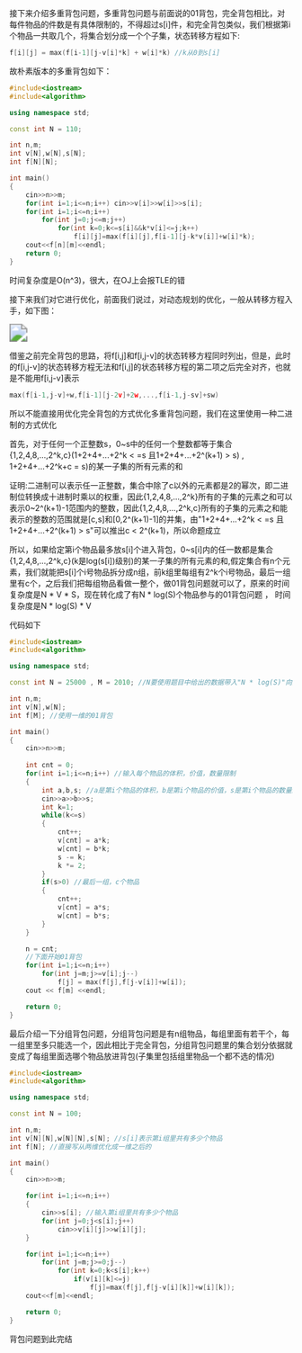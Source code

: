 ​		接下来介绍多重背包问题，多重背包问题与前面说的01背包，完全背包相比，对每件物品的件数是有具体限制的，不得超过s[i]件，和完全背包类似，我们根据第i个物品一共取几个，将集合划分成一个个子集，状态转移方程如下:

```c++
f[i][j] = max(f[i-1][j-v[i]*k] + w[i]*k) //k从0到s[i]
```

故朴素版本的多重背包如下：

```c++
#include<iostream>
#include<algorithm>

using namespace std;

const int N = 110;

int n,m;
int v[N],w[N],s[N];
int f[N][N];

int main()
{
    cin>>n>>m;
    for(int i=1;i<=n;i++) cin>>v[i]>>w[i]>>s[i];
    for(int i=1;i<=n;i++)
        for(int j=0;j<=m;j++)
            for(int k=0;k<=s[i]&&k*v[i]<=j;k++)
                f[i][j]=max(f[i][j],f[i-1][j-k*v[i]]+w[i]*k);
    cout<<f[n][m]<<endl;
    return 0;
}
```

时间复杂度是O(n^3)，很大，在OJ上会报TLE的错

接下来我们对它进行优化，前面我们说过，对动态规划的优化，一般从转移方程入手，如下图：

<img src="https://tva1.sinaimg.cn/large/008i3skNly1gucxhzyjomj61dw04375702.jpg" style="zoom:200%;" />

借鉴之前完全背包的思路，将f[i,j]和f[i,j-v]的状态转移方程同时列出，但是，此时的f[i,j-v]的状态转移方程无法和f[i,j]的状态转移方程的第二项之后完全对齐，也就是不能用f[i,j-v]表示

```c++
max(f[i-1,j-v]+w,f[i-1][j-2v]+2w,...,f[i-1,j-sv]+sw)
```

所以不能直接用优化完全背包的方式优化多重背包问题，我们在这里使用一种二进制的方式优化

​		首先，对于任何一个正整数s，0~s中的任何一个整数都等于集合{1,2,4,8,...,2^k,c}(1+2+4+...+2^k < =s 且1+2+4+...+2^(k+1) > s) , 1+2+4+...+2^k+c = s)的某一子集的所有元素的和

证明:二进制可以表示任一正整数，集合中除了c以外的元素都是2的幂次，即二进制位转换成十进制时乘以的权重，因此{1,2,4,8,...,2^k}所有的子集的元素之和可以表示0~2^(k+1)-1范围内的整数，因此{1,2,4,8,...,2^k,c}所有的子集的元素之和能表示的整数的范围就是[c,s]和[0,2^(k+1)-1]的并集，由"1+2+4+...+2^k < =s 且1+2+4+...+2^(k+1) > s"可以推出c < 2^(k+1)，所以命题成立

​		所以，如果给定第i个物品最多放s[i]个进入背包，0~s[i]内的任一数都是集合{1,2,4,8,...,2^k,c}(k是log(s[i])级别)的某一子集的所有元素的和,假定集合有n个元素，我们就能把s[i]个i号物品拆分成n组，前k组里每组有2^k个i号物品，最后一组里有c个，之后我们把每组物品看做一整个，做01背包问题就可以了，原来的时间复杂度是N * V * S，现在转化成了有N * log(S)个物品参与的01背包问题 ， 时间复杂度是N * log(S) * V

代码如下

```c++
#include<iostream>
#include<algorithm>

using namespace std;

const int N = 25000 , M = 2010; //N要使用题目中给出的数据带入"N * log(S)"向上取整得出

int n,m;
int v[N],w[N];
int f[M]; //使用一维的01背包

int main()
{
    cin>>n>>m;
    
    int cnt = 0;
    for(int i=1;i<=n;i++) //输入每个物品的体积，价值，数量限制
    {
        int a,b,s; //a是第i个物品的体积，b是第i个物品的价值，s是第i个物品的数量上限
        cin>>a>>b>>s;
        int k=1;
        while(k<=s)
        {
            cnt++;
            v[cnt] = a*k;
            w[cnt] = b*k;
            s -= k;
            k *= 2;
        }
        if(s>0) //最后一组，c个物品
        {
            cnt++;
            v[cnt] = a*s;
            w[cnt] = b*s;
        }
    }

    n = cnt;
    //下面开始01背包
    for(int i=1;i<=n;i++)
        for(int j=m;j>=v[i];j--)
            f[j] = max(f[j],f[j-v[i]]+w[i]);
    cout << f[m] <<endl;

    return 0;
}
```

最后介绍一下分组背包问题，分组背包问题是有n组物品，每组里面有若干个，每一组里至多只能选一个，因此相比于完全背包，分组背包问题里的集合划分依据就变成了每组里面选哪个物品放进背包(子集里包括组里物品一个都不选的情况)

```c++
#include<iostream>
#include<algorithm>

using namespace std;

const int N = 100;

int n,m;
int v[N][N],w[N][N],s[N]; //s[i]表示第i组里共有多少个物品
int f[N]; //直接写从两维优化成一维之后的

int main()
{
    cin>>n>>m;

    for(int i=1;i<=n;i++)
    {
        cin>>s[i]; //输入第i组里共有多少个物品
        for(int j=0;j<s[i];j++)
            cin>>v[i][j]>>w[i][j];
    }

    for(int i=1;i<=n;i++)
        for(int j=m;j>=0;j--)
            for(int k=0;k<s[i];k++)
                if(v[i][k]<=j)
                    f[j]=max(f[j],f[j-v[i][k]]+w[i][k]);
    cout<<f[m]<<endl;

    return 0;                
}
```

背包问题到此完结

